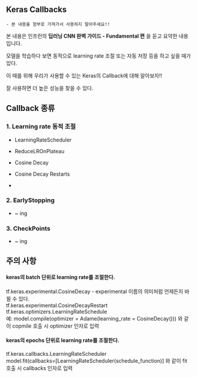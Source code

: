 ## Keras Callbacks

    - 본 내용을 함부로 가져가서 사용하지 말아주세요!!
  
 본 내용은 인프런의 **딥러닝 CNN 완벽 가이드 - Fundamental 편** 을 듣고 요약한 내용입니다.


모델을 학습하다 보면 동적으로 learning rate 조절 또는 자동 저장 등을 하고 싶을 때가 있다.

이 때를 위해 우리가 사용할 수 있는 Keras의 Callback에 대해 알아보자!!

잘 사용하면 더 높은 성능을 찾을 수 있다. 

## Callback 종류
### 1. Learning rate 동적 조절
- LearningRateScheduler
- ReduceLROnPlateau 

- Cosine Decay
- Cosine Decay Restarts
- 
### 2. EarlyStopping
- ~ ing



### 3. CheckPoints
- ~ ing




## 주의 사항

#### keras의 batch 단위로 learning rate를 조절한다.
tf.keras.experimental.CosineDecay                    -     experimental 이름의 의미처럼  언제든지 바뀔 수 있다.  
tf.keras.experimental.CosineDecayRestart   
tf.keras.optimizers.LearningRateSchedule    
예: model.compile(optimizer = Adame(learning_rate = CosineDecay()))  와 같이 copmile 호출 시 optimizer 인자로 입력  

#### keras의 epochs 단위로 learning rate를 조절한다.
tf.keras.callbacks.LearningRateScheduler  
model.fit(callbacks=[LearningRateScheduler(schedule_function)] 와 같이 fit 호출 시 callbacks 인자로 입력  
